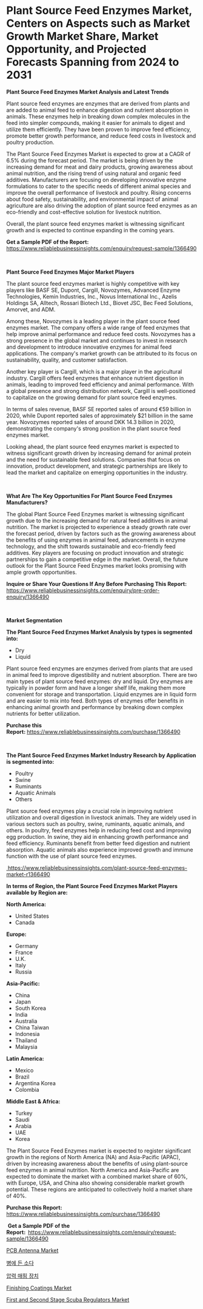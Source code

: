 <p><h1>Plant Source Feed Enzymes Market, Centers on Aspects such as Market Growth Market Share, Market Opportunity, and Projected Forecasts Spanning from 2024 to 2031</h1></p><p><strong>Plant Source Feed Enzymes Market Analysis and Latest Trends</strong></p>
<p><p>Plant source feed enzymes are enzymes that are derived from plants and are added to animal feed to enhance digestion and nutrient absorption in animals. These enzymes help in breaking down complex molecules in the feed into simpler compounds, making it easier for animals to digest and utilize them efficiently. They have been proven to improve feed efficiency, promote better growth performance, and reduce feed costs in livestock and poultry production.</p><p>The Plant Source Feed Enzymes Market is expected to grow at a CAGR of 6.5% during the forecast period. The market is being driven by the increasing demand for meat and dairy products, growing awareness about animal nutrition, and the rising trend of using natural and organic feed additives. Manufacturers are focusing on developing innovative enzyme formulations to cater to the specific needs of different animal species and improve the overall performance of livestock and poultry. Rising concerns about food safety, sustainability, and environmental impact of animal agriculture are also driving the adoption of plant source feed enzymes as an eco-friendly and cost-effective solution for livestock nutrition. </p><p>Overall, the plant source feed enzymes market is witnessing significant growth and is expected to continue expanding in the coming years.</p></p>
<p><strong>Get a Sample PDF of the Report:&nbsp;</strong> <a href="https://www.reliablebusinessinsights.com/enquiry/request-sample/1366490">https://www.reliablebusinessinsights.com/enquiry/request-sample/1366490</a></p>
<p>&nbsp;</p>
<p><strong>Plant Source Feed Enzymes Major Market Players</strong></p>
<p><p>The plant source feed enzymes market is highly competitive with key players like BASF SE, Dupont, Cargill, Novozymes, Advanced Enzyme Technologies, Kemin Industries, Inc., Novus International Inc., Azelis Holdings SA, Alltech, Rossari Biotech Ltd., Biovet JSC, Bec Feed Solutions, Amorvet, and ADM. </p><p>Among these, Novozymes is a leading player in the plant source feed enzymes market. The company offers a wide range of feed enzymes that help improve animal performance and reduce feed costs. Novozymes has a strong presence in the global market and continues to invest in research and development to introduce innovative enzymes for animal feed applications. The company's market growth can be attributed to its focus on sustainability, quality, and customer satisfaction.</p><p>Another key player is Cargill, which is a major player in the agricultural industry. Cargill offers feed enzymes that enhance nutrient digestion in animals, leading to improved feed efficiency and animal performance. With a global presence and strong distribution network, Cargill is well-positioned to capitalize on the growing demand for plant source feed enzymes.</p><p>In terms of sales revenue, BASF SE reported sales of around €59 billion in 2020, while Dupont reported sales of approximately $21 billion in the same year. Novozymes reported sales of around DKK 14.3 billion in 2020, demonstrating the company's strong position in the plant source feed enzymes market.</p><p>Looking ahead, the plant source feed enzymes market is expected to witness significant growth driven by increasing demand for animal protein and the need for sustainable feed solutions. Companies that focus on innovation, product development, and strategic partnerships are likely to lead the market and capitalize on emerging opportunities in the industry.</p></p>
<p>&nbsp;</p>
<p><strong>What Are The Key Opportunities For Plant Source Feed Enzymes Manufacturers?</strong></p>
<p><p>The global Plant Source Feed Enzymes market is witnessing significant growth due to the increasing demand for natural feed additives in animal nutrition. The market is projected to experience a steady growth rate over the forecast period, driven by factors such as the growing awareness about the benefits of using enzymes in animal feed, advancements in enzyme technology, and the shift towards sustainable and eco-friendly feed additives. Key players are focusing on product innovation and strategic partnerships to gain a competitive edge in the market. Overall, the future outlook for the Plant Source Feed Enzymes market looks promising with ample growth opportunities.</p></p>
<p><strong>Inquire or Share Your Questions If Any Before Purchasing This Report:</strong> <a href="https://www.reliablebusinessinsights.com/enquiry/pre-order-enquiry/1366490">https://www.reliablebusinessinsights.com/enquiry/pre-order-enquiry/1366490</a></p>
<p>&nbsp;</p>
<p><strong>Market Segmentation</strong></p>
<p><strong>The Plant Source Feed Enzymes Market Analysis by types is segmented into:</strong></p>
<p><ul><li>Dry</li><li>Liquid</li></ul></p>
<p><p>Plant source feed enzymes are enzymes derived from plants that are used in animal feed to improve digestibility and nutrient absorption. There are two main types of plant source feed enzymes: dry and liquid. Dry enzymes are typically in powder form and have a longer shelf life, making them more convenient for storage and transportation. Liquid enzymes are in liquid form and are easier to mix into feed. Both types of enzymes offer benefits in enhancing animal growth and performance by breaking down complex nutrients for better utilization.</p></p>
<p><strong>Purchase this Report:&nbsp;</strong><a href="https://www.reliablebusinessinsights.com/purchase/1366490">https://www.reliablebusinessinsights.com/purchase/1366490</a></p>
<p>&nbsp;</p>
<p><strong>The Plant Source Feed Enzymes Market Industry Research by Application is segmented into:</strong></p>
<p><ul><li>Poultry</li><li>Swine</li><li>Ruminants</li><li>Aquatic Animals</li><li>Others</li></ul></p>
<p><p>Plant source feed enzymes play a crucial role in improving nutrient utilization and overall digestion in livestock animals. They are widely used in various sectors such as poultry, swine, ruminants, aquatic animals, and others. In poultry, feed enzymes help in reducing feed cost and improving egg production. In swine, they aid in enhancing growth performance and feed efficiency. Ruminants benefit from better feed digestion and nutrient absorption. Aquatic animals also experience improved growth and immune function with the use of plant source feed enzymes.</p></p>
<p><a href="https://www.reliablebusinessinsights.com/plant-source-feed-enzymes-market-r1366490">&nbsp;https://www.reliablebusinessinsights.com/plant-source-feed-enzymes-market-r1366490</a></p>
<p><strong>In terms of Region, the Plant Source Feed Enzymes Market Players available by Region are:</strong></p>
<p>
    <p> <strong> North America: </strong>
        <ul>
            <li>United States</li>
            <li>Canada</li>
        </ul>
        </p> 
    <p> <strong> Europe: </strong>
        <ul>
            <li>Germany</li>
            <li>France</li>
            <li>U.K.</li>
            <li>Italy</li>
            <li>Russia</li>
        </ul>
        </p> 
    <p> <strong> Asia-Pacific: </strong>
        <ul>
            <li>China</li>
            <li>Japan</li>
            <li>South Korea</li>
            <li>India</li>
            <li>Australia</li>
            <li>China Taiwan</li>
            <li>Indonesia</li>
            <li>Thailand</li>
            <li>Malaysia</li>
        </ul>
        </p> 
    <p> <strong> Latin America: </strong>
        <ul>
            <li>Mexico</li>
            <li>Brazil</li>
            <li>Argentina Korea</li>
            <li>Colombia</li>
        </ul>
        </p> 
    <p> <strong> Middle East & Africa: </strong>
        <ul>
            <li>Turkey</li>
            <li>Saudi</li>
            <li>Arabia</li>
            <li>UAE</li>
            <li>Korea</li>
        </ul>
    </p>
    </p>
<p><p>The Plant Source Feed Enzymes market is expected to register significant growth in the regions of North America (NA) and Asia-Pacific (APAC), driven by increasing awareness about the benefits of using plant-source feed enzymes in animal nutrition. North America and Asia-Pacific are expected to dominate the market with a combined market share of 60%, with Europe, USA, and China also showing considerable market growth potential. These regions are anticipated to collectively hold a market share of 40%.</p></p>
<p><strong>Purchase this Report: </strong><a href="https://www.reliablebusinessinsights.com/purchase/1366490">https://www.reliablebusinessinsights.com/purchase/1366490</a></p>
<p>&nbsp;<strong>Get a Sample PDF of the Report:&nbsp;&nbsp;</strong><a href="https://www.reliablebusinessinsights.com/enquiry/request-sample/1366490">https://www.reliablebusinessinsights.com/enquiry/request-sample/1366490</a></p>
<p><strong></strong></p>
<p><p><a href="https://www.linkedin.com/pulse/pcb-antenna-market-overview-global-trends-future-prospects-kjcxc">PCB Antenna Market</a></p><p><a href="https://medium.com/@dessierohan2023/%EB%B3%91-%EC%86%8C%EB%8B%A4-%EC%8B%9C%EC%9E%A5-%EA%B2%BD%EC%9F%81-%EB%B6%84%EC%84%9D-%EC%8B%9C%EC%9E%A5-%EB%8F%99%ED%96%A5-%EB%B0%8F-2031%EB%85%84%EA%B9%8C%EC%A7%80%EC%9D%98-%EC%98%88%EC%B8%A1-280239888e4d">병에 든 소다</a></p><p><a href="https://medium.com/@beaublock13/%EC%95%95%EB%A0%A5-%EB%A7%A4%ED%95%91-%EC%9E%A5%EC%B9%98-%EC%8B%9C%EC%9E%A5-2031%EB%85%84%EA%B9%8C%EC%A7%80%EC%9D%98-%ED%8A%B8%EB%A0%8C%EB%93%9C-%EC%98%88%EC%B8%A1-%EB%B0%8F-%EA%B2%BD%EC%9F%81-%EB%B6%84%EC%84%9D-f4200979dc89">압력 매핑 장치</a></p><p><a href="https://github.com/PeterParrish5/Market-Research-Report-List-5/blob/main/finishing-coatings-market.md">Finishing Coatings Market</a></p><p><a href="https://github.com/jhcraigie/Market-Research-Report-List-4/blob/main/first-and-second-stage-scuba-regulators-market.md">First and Second Stage Scuba Regulators Market</a></p></p>